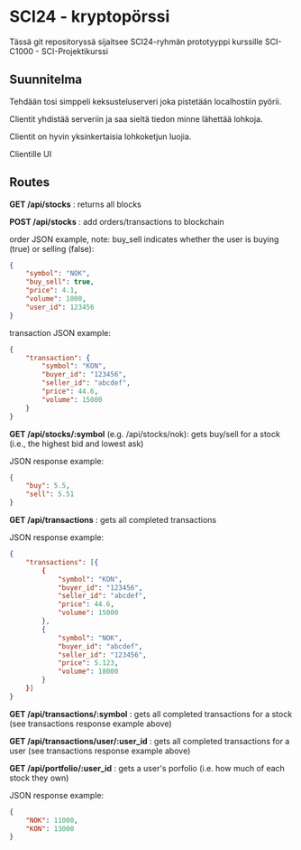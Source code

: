 # SCI24 - kryptopörssi #

Tässä git repositoryssä sijaitsee SCI24-ryhmän prototyyppi kurssille
SCI-C1000 - SCI-Projektikurssi

## Suunnitelma ##

Tehdään tosi simppeli keksusteluserveri joka pistetään localhostiin pyörii.

Clientit yhdistää serveriin ja saa sieltä tiedon minne lähettää lohkoja.

Clientit on hyvin yksinkertaisia lohkoketjun luojia.

Clientille UI

## Routes ##

**GET /api/stocks** : returns all blocks

**POST /api/stocks** : add orders/transactions to blockchain

order JSON example, note: buy_sell indicates whether the user is buying (true) or selling (false):
```json
{
    "symbol": "NOK",
    "buy_sell": true,
    "price": 4.1,
    "volume": 1000,
    "user_id": 123456
}
```

transaction JSON example:
```json
{
    "transaction": {
        "symbol": "KON",
		"buyer_id": "123456",
		"seller_id": "abcdef",
		"price": 44.6,
		"volume": 15000
    }
}
```

**GET /api/stocks/:symbol** (e.g. /api/stocks/nok): gets buy/sell for a stock (i.e., the highest bid and lowest ask)

JSON response example:
```json
{
    "buy": 5.5,
    "sell": 5.51
}
```

**GET /api/transactions** : gets all completed transactions

JSON response example:
```json
{
    "transactions": [{
        {
            "symbol": "KON",
		    "buyer_id": "123456",
		    "seller_id": "abcdef",
		    "price": 44.6,
		    "volume": 15000
        },
        {
            "symbol": "NOK",
            "buyer_id": "abcdef",
            "seller_id": "123456",
            "price": 5.123,
            "volume": 18000
        }
    }]
}
```

**GET /api/transactions/:symbol** : gets all completed transactions for a stock (see transactions response example above)

**GET /api/transactions/user/:user_id** : gets all completed transactions for a user (see transactions response example above)

**GET /api/portfolio/:user_id** : gets a user's porfolio (i.e. how much of each stock they own)

JSON response example:
```json
{
    "NOK": 11000,
    "KON": 13000
}
```
